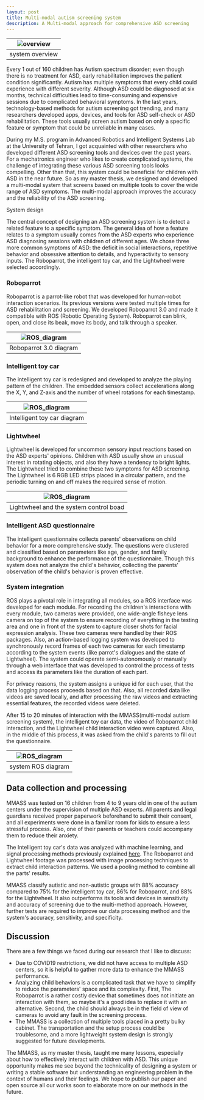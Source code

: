```yaml
---
layout: post
title: Multi-modal autism screening system
description: A Multi-modal approach for comprehensive ASD screening
---
```


|![overview](https://alireza-kargar.github.io/assets/mmass/overview.png)|
|:-:|
|system overview|



Every 1 out of 160 children has Autism spectrum disorder; even though there is no treatment for ASD, early rehabilitation improves the patient condition significantly. Autism has multiple symptoms that every child could experience with different severity. Although ASD could be diagnosed at six months, technical difficulties lead to time-consuming and expensive sessions due to complicated behavioral symptoms.
In the last years, technology-based methods for autism screening got trending, and many researchers developed apps, devices, and tools for ASD self-check or ASD rehabilitation. These tools usually screen autism based on only a specific feature or symptom that could be unreliable in many cases.

During my M.S. program in Advanced Robotics and Intelligent Systems Lab at the University of Tehran, I got acquainted with other researchers who developed different ASD screening tools and devices over the past years. For a mechatronics engineer who likes to create complicated systems, the challenge of integrating these various ASD screening tools looks compelling. Other than that, this system could be beneficial for children with ASD in the near future. So as my master thesis, we designed and developed a multi-modal system that screens based on multiple tools to cover the wide range of ASD symptoms. The multi-modal approach improves the accuracy and the reliability of the ASD screening.

System design

The central concept of designing an ASD screening system is to detect a related feature to a specific symptom. The general idea of how a feature relates to a symptom usually comes from the ASD experts who experience ASD diagnosing sessions with children of different ages.
We chose three more common symptoms of ASD: the deficit in social interactions, repetitive behavior and obsessive attention to details, and hyperactivity to sensory inputs. The Roboparrot, the intelligent toy car, and the Lightwheel were selected accordingly.

### Roboparrot

Roboparrot is a parrot-like robot that was developed for human-robot interaction scenarios. Its previous versions were tested multiple times for ASD rehabilitation and screening. We developed Roboparrot 3.0 and made it compatible with ROS (Robotic Operating System).
Roboparrot can blink, open, and close its beak, move its body, and talk through a speaker.

|![ROS_diagram](https://alireza-kargar.github.io/assets/mmass/roboparrot_diagram.png)|
|:-:|
|Roboparrot 3.0 diagram|

### Intelligent toy car

The intelligent toy car is redesigned and developed to analyze the playing pattern of the children. The embedded sensors collect accelerations along the X, Y, and Z-axis and the number of wheel rotations for each timestamp.

|![ROS_diagram](https://alireza-kargar.github.io/assets/mmass/car_diagram.png)|
|:-:|
|Intelligent toy car diagram|

### Lightwheel

Lightwheel is developed for uncommon sensory input reactions based on the ASD experts' opinions. Children with ASD usually show an unusual interest in rotating objects, and also they have a tendency to bright lights. The Lightwheel tried to combine these two symptoms for ASD screening. The Lightwheel is 6 RGB LED strips placed in a circular pattern, and the periodic turning on and off makes the required sense of motion.

|![ROS_diagram](https://alireza-kargar.github.io/assets/mmass/lightwheel.png)|
|:-:|
|Lightwheel and the system control boad|

### Intelligent ASD questionnaire

The intelligent questionnaire collects parents' observations on child behavior for a more comprehensive study. The questions were clustered and classified based on parameters like age, gender, and family background to enhance the performance of the questionnaire. Though this system does not analyze the child's behavior, collecting the parents' observation of the child's behavior is proven effective.

### System integration

ROS plays a pivotal role in integrating all modules, so a ROS interface was developed for each module. For recording the children's interactions with every module, two cameras were provided, one wide-angle fisheye lens camera on top of the system to ensure recording of everything in the testing area and one in front of the system to capture closer shots for facial expression analysis. These two cameras were handled by their ROS packages. Also, an action-based logging system was developed to synchronously record frames of each two cameras for each timestamp according to the system events (like parrot's dialogues and the state of Lightwheel). The system could operate semi-autonomously or manually through a web interface that was developed to control the process of tests and access its parameters like the duration of each part.

For privacy reasons, the system assigns a unique id for each user, that the data logging process proceeds based on that. Also, all recorded data like videos are saved locally, and after processing the raw videos and extracting essential features, the recorded videos were deleted.

After 15 to 20 minutes of interaction with the MMASS(multi-modal autism screening system), the intelligent toy car data, the video of Roboparrot child interaction, and the Lightwheel child interaction video were captured. Also, in the middle of this process, it was asked from the child's parents to fill out the questionnaire.

|![ROS_diagram](https://alireza-kargar.github.io/assets/mmass/ROS_diagram.png)|
|:-:|
|system ROS diagram|

## Data collection and processing

MMASS was tested on 16 children from 4 to 9 years old in one of the autism centers under the supervision of multiple ASD experts. All parents and legal guardians received proper paperwork beforehand to submit their consent, and all experiments were done in a familiar room for kids to ensure a less stressful process. Also, one of their parents or teachers could accompany them to reduce their anxiety.

The Intelligent toy car's data was analyzed with machine learning, and signal processing methods previously explained [here](https://bijanmehr.github.io/projects/intelligent_car/). The Roboparrot and Lightwheel footage was processed with image processing techniques to extract child interaction patterns. We used a pooling method to combine all the parts' results.

MMASS classify autistic and non-autistic groups with 88% accuracy compared to 75% for the intelligent toy car, 86% for Roboparrot, and 88% for the Lightwheel. It also outperforms its tools and devices in sensitivity and accuracy of screening due to the multi-method approach. However, further tests are required to improve our data processing method and the system's accuracy, sensitivity, and specificity.


## Discussion

There are a few things we faced during our research that I like to discuss:
- Due to COVID19 restrictions, we did not have access to multiple ASD centers, so it is helpful to gather more data to enhance the MMASS performance.
- Analyzing child behaviors is a complicated task that we have to simplify to reduce the parameters' space and its complexity. First, The Roboparrot is a rather costly device that sometimes does not initiate an interaction with them, so maybe it's a good idea to replace it with an alternative. Second, the child should always be in the field of view of cameras to avoid any fault in the screening process.
- The MMASS is a collection of multiple tools placed in a pretty bulky cabinet. The transportation and the setup process could be troublesome, and a more lightweight system design is strongly suggested for future developments.

The MMASS, as my master thesis, taught me many lessons, especially about how to effectively interact with children with ASD. This unique opportunity makes me see beyond the technicality of designing a system or writing a stable software but understanding an engineering problem in the context of humans and their feelings.
We hope to publish our paper and open source all our works soon to elaborate more on our methods in the future.



